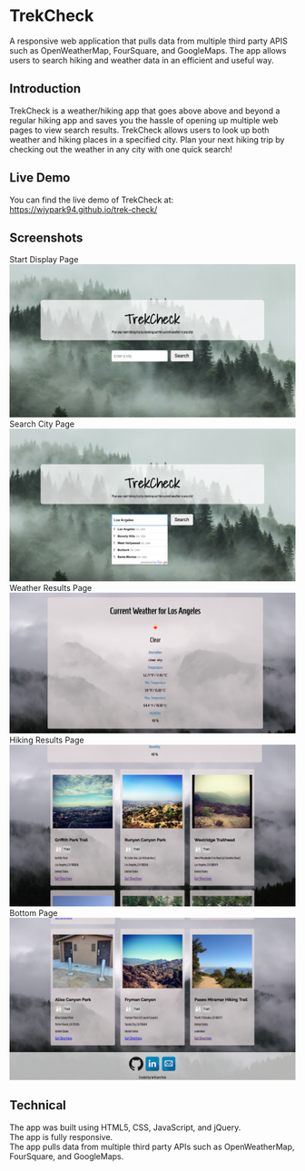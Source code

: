 # TrekCheck

A responsive web application that pulls data from multiple third party APIS such as OpenWeatherMap, FourSquare, and GoogleMaps. The app allows users to search hiking and weather data in an efficient and useful way. 

## Introduction
TrekCheck is a weather/hiking app that goes above above and beyond a regular hiking app and saves you the hassle of opening up multiple web pages to view search results. TrekCheck allows users to look up both weather and hiking places in a specified city. Plan your next hiking trip by checking out the weather in any city with one quick search!

## Live Demo
You can find the live demo of TrekCheck at:</br>
https://wjypark94.github.io/trek-check/


## Screenshots
Start Display Page
<img src="readme-images/trek-check-1-start.png">
Search City Page
<img src="readme-images/trek-check-2-search.png">
Weather Results Page
<img src="readme-images/trek-check-3-weather.png">
Hiking Results Page
<img src="readme-images/trek-check-4-hike.png">
Bottom Page
<img src="readme-images/trek-check-5-bottom.png">

## Technical
The app was built using HTML5, CSS, JavaScript, and jQuery. </br>
The app is fully responsive. </br>
The app pulls data from multiple third party APIs such as OpenWeatherMap, FourSquare, and GoogleMaps.

